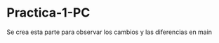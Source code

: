 # Practica-1-PC

Se crea esta parte para observar los cambios y las diferencias en main
<!-- antes del commit rever -->
